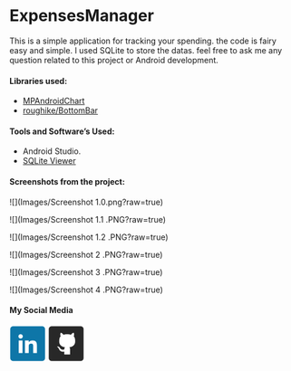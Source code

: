 # ExpensesManager

This is a simple application for tracking your spending. the code is fairy easy and simple. I used SQLite to store the datas.
feel free to ask me any question related to this project or Android development.

#### Libraries used: 
- [MPAndroidChart](https://github.com/PhilJay/MPAndroidChart)
- [roughike/BottomBar](https://github.com/roughike/BottomBar)

#### Tools and Software’s  Used:
- Android Studio.
- [SQLite Viewer](http://inloop.github.io/sqlite-viewer)

#### Screenshots from the project:
![](Images/Screenshot 1.0.png?raw=true)

![](Images/Screenshot 1.1 .PNG?raw=true)

![](Images/Screenshot 1.2 .PNG?raw=true)

![](Images/Screenshot 2 .PNG?raw=true)

![](Images/Screenshot 3 .PNG?raw=true)

![](Images/Screenshot 4 .PNG?raw=true)

#### My Social Media
[![](Images/LinkedIn.png)](https://www.linkedin.com/in/salah-a-katranji-a5bb21b7/)
[![](Images/GitHub.png)](https://github.com/Salahka)
